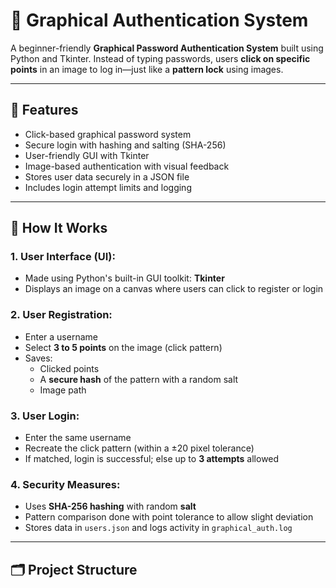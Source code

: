 # 🔐 Graphical Authentication System

A beginner-friendly **Graphical Password Authentication System** built using Python and Tkinter. Instead of typing passwords, users **click on specific points** in an image to log in—just like a **pattern lock** using images.

---

## 🚀 Features

- Click-based graphical password system
- Secure login with hashing and salting (SHA-256)
- User-friendly GUI with Tkinter
- Image-based authentication with visual feedback
- Stores user data securely in a JSON file
- Includes login attempt limits and logging

---

## 🧠 How It Works

### 1. **User Interface (UI):**
- Made using Python's built-in GUI toolkit: **Tkinter**
- Displays an image on a canvas where users can click to register or login

### 2. **User Registration:**
- Enter a username
- Select **3 to 5 points** on the image (click pattern)
- Saves:
  - Clicked points
  - A **secure hash** of the pattern with a random salt
  - Image path

### 3. **User Login:**
- Enter the same username
- Recreate the click pattern (within a ±20 pixel tolerance)
- If matched, login is successful; else up to **3 attempts** allowed

### 4. **Security Measures:**
- Uses **SHA-256 hashing** with random **salt**
- Pattern comparison done with point tolerance to allow slight deviation
- Stores data in `users.json` and logs activity in `graphical_auth.log`

---

## 🗂️ Project Structure

